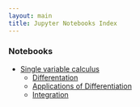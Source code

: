 ```yaml
---
layout: main
title: Jupyter Notebooks Index
---
```


### Notebooks

* [Single variable calculus](http://nbviewer.jupyter.org/github/ianreah/notebooks/tree/gh-pages/single-variable-calculus/)
  * [Differentation](http://nbviewer.jupyter.org/github/ianreah/notebooks/tree/gh-pages/single-variable-calculus/differentiation/)
  * [Applications of Differentiation](http://nbviewer.jupyter.org/github/ianreah/notebooks/tree/gh-pages//single-variable-calculus/applications-of-differentiation)
  * [Integration](http://nbviewer.jupyter.org/github/ianreah/notebooks/tree/gh-pages//single-variable-calculus/integration)
